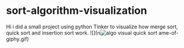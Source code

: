 # sort-algorithm-visualization
Hi i did a small project using python Tinker to visualize how merge sort, quick sort and insertion sort work. 
![](n![algo visual quick sort](https://user-images.githubusercontent.com/43711624/127748580-321b3505-7b33-488d-beb6-dc7e4381798a.gif)
ame-of-giphy.gif)
